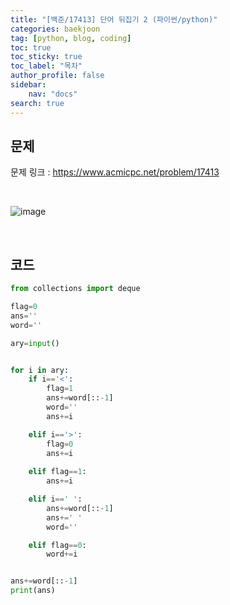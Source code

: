 ```yaml
---
title: "[백준/17413] 단어 뒤집기 2 (파이썬/python)"
categories: baekjoon
tag: [python, blog, coding]
toc: true
toc_sticky: true
toc_label: "목차"
author_profile: false
sidebar:
    nav: "docs"
search: true
---
```


## 문제

문제 링크 : <a href="https://www.acmicpc.net/problem/17413" target="_blank">https://www.acmicpc.net/problem/17413</a>

<br/>

![image](https://user-images.githubusercontent.com/52556486/180923749-102c76bb-94ad-4d01-9180-7d19fabef64a.png)

<br/>

## 코드

```python
from collections import deque

flag=0
ans=''
word=''

ary=input()


for i in ary:
    if i=='<':
        flag=1
        ans+=word[::-1]
        word=''
        ans+=i

    elif i=='>':
        flag=0
        ans+=i
        
    elif flag==1:
        ans+=i

    elif i==' ':
        ans+=word[::-1]
        ans+=' '
        word=''

    elif flag==0:
        word+=i


ans+=word[::-1]
print(ans)
```